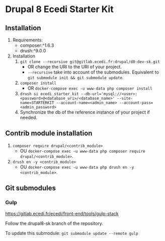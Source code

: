 # Drupal 8 Ecedi Starter Kit

## Installation

1. Requirements:
    * composer:^1.6.3
    * drush:^9.0.0
2. Installation
    1. `git clone --recursive git@gitlab.ecedi.fr:drupal/d8-dev-sk.git`
        * OR change the URI to the URI of your project.
        * `--recursive` take into account of the submodules. Equivalent to `git submodule init && git submodule update`.
    2. `composer install`
        * OR `docker-compose exec -u www-data php composer install`
    3. `drush si ecedi_starter_kit --db-url='mysql://<user>:<password>@<database_uri>/<database_name>' --site-name=STARTERKIT --account-name=<admin_name> --account-pass=<admin_password>`
    4. Synchronize the db of the reference instance of your project if needed.


## Contrib module installation

1. `composer require drupal/<contrib_module>`
    * OU `docker-compose exec -u www-data php composer require drupal/<contrib_module>`.
2. `drush en -y <contrib_module>`
    * OU `docker-compose exec -u www-data php drush en -y <contrib_module>`.

## Git submodules

### Gulp

https://gitlab.ecedi.fr/ecedi/front-end/tools/gulp-stack

Follow the drupal8-sk branch of the repository.

To update this submodule: `git submodule update --remote gulp`
